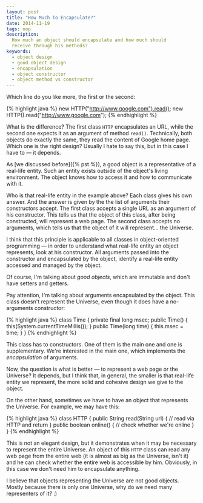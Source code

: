 ```yaml
---
layout: post
title: "How Much To Encapsulate?"
date: 2014-11-19
tags: oop
description:
  How much an object should encapsulate and how much should
  receive through his methods?
keywords:
  - object design
  - good object design
  - encapsulation
  - object constructor
  - object method vs constructor
---
```


Which line do you like more, the first or the second:

{% highlight java %}
new HTTP("http://www.google.com").read();
new HTTP().read("http://www.google.com");
{% endhighlight %}

What is the difference? The first class `HTTP` encapsulates an URL,
while the second one expects it as an argument of method `read()`. Technically,
both objects do exactly the same, they read the content of Google home page.
Which one is the right design? Usually I hate to say this, but in
this case I have to &mdash; it depends.

<!--more-->

As [we discussed before]({% pst %}),
a good object is a representative of a real-life entity. Such an entity
exists outside of the object's living environment. The object knows
how to access it and how to communicate with it.

Who is that real-life entity in the example above? Each class
gives his own answer. And the answer is given by the the list
of arguments their constructors accept. The first class accepts
a single URL as an argument of his constructor. This tells us
that the object of this class, after being constructed, will represent
a web page. The second class accepts no arguments, which tells us
that the object of it will represent... the Universe.

I think that this principle is applicable to all classes in
object-oriented programming &mdash; in order to understand what
real-life entity an object represents, look at his constructor. All
arguments passed into the constructor and encapsulated by the object, identify
a real-life entity accessed and managed by the object.

Of course, I'm talking about *good objects*,
which are immutable and don't have setters and getters.

Pay attention, I'm talking about arguments encapsulated by the object. This
class doesn't represent the Universe, even though it does have
a no-arguments constructor:

{% highlight java %}
class Time {
  private final long msec;
  public Time() {
    this(System.currentTimeMillis());
  }
  public Time(long time) {
    this.msec = time;
  }
}
{% endhighlight %}

This class has to constructors. One of them is the main one and one is
supplementary. We're interested in the main one, which implements
the *encapsulation* of arguments.

Now, the question is what is better &mdash; to represent a web page
or the Universe? It depends, but I think that, in general, the smaller is that
real-life entity we represent, the more solid and cohesive design
we give to the object.

On the other hand, sometimes we have to have an object that represents
the Universe. For example, we may have this:

{% highlight java %}
class HTTP {
  public String read(String url) {
    // read via HTTP and return
  }
  public boolean online() {
    // check whether we're online
  }
}
{% endhighlight %}

This is not an elegant design, but it demonstrates when it may be
necessary to represent the entire Universe. An object of this `HTTP` class can read
any web page from the entire web (it is almost as big as the Universe, isn't it)
and he can check whether the entire web is accessible by him. Obviously,
in this case we don't need him to encapsulate anything.

I believe that objects representing the Universe are not good objects.
Mostly because there is only one Universe, why do we need many
representers of it? :)
